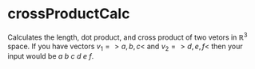 # crossProductCalc
Calculates the length, dot product, and cross product of two vetors in $\mathbb{R} ^ 3$ space. If you have vectors $v_1=\gt a,b,c\lt$ and $v_2=\gt d,e,f\lt$ then your input would be $a$ $b$ $c$ $d$ $e$ $f$.
